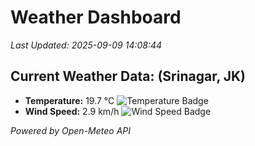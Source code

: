 
# Weather Dashboard

_Last Updated: 2025-09-09 14:08:44_

## Current Weather Data: (Srinagar, JK)
- **Temperature:** 19.7 °C ![Temperature Badge](https://img.shields.io/badge/Temperature-Low%20Temp-blue)
- **Wind Speed:** 2.9 km/h ![Wind Speed Badge](https://img.shields.io/badge/Wind%20Speed-Light%20Wind-blue)

*Powered by Open-Meteo API*
